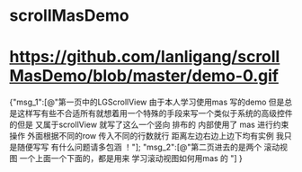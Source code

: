 # scrollMasDemo
# https://github.com/lanligang/scrollMasDemo/blob/master/demo-0.gif
{"msg_1":[@"第一页中的LGScrollView 由于本人学习使用mas 写的demo 但是总是这样写有些不合适所有就想着用一个特殊的手段来写一个类似于系统的高级控件的但是 又属于scrollView 就写了这么一个竖向 排布的  内部使用了  mas  进行约束操作 外面根据不同的row  传入不同的行数就行 距离左边右边上边下均有实例  我只是随便写写 有什么问题请多包涵 ！"];
"msg_2":[@"第二页进去的是两个 滚动视图 一个上面一个下面的，都是用来 学习滚动视图如何用mas  的 "]
}
